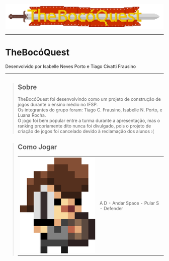 <center>
	<img src="images/Logo.png" width="1058px" alt="TheBocoQuest Logo"/>
</center>

---

# TheBocóQuest
Desenvolvido por Isabelle Neves Porto e Tiago Civatti Frausino

---

> ## Sobre
> TheBocóQuest foi desenvolvindo como um projeto de construção de jogos durante o ensino médio no IFSP.  
> Os integrantes do grupo foram: Tiago C. Frausino, Isabelle N. Porto, e Luana Rocha.  
> O jogo foi bem popular entre a turma durante a apresentação, mas o ranking propriamente dito nunca foi divulgado, pois o projeto de criação de jogos foi cancelado devido à reclamação dos alunos :(


> ## Como Jogar
> <table>
<tr>
<td><img src="images/player.png" width="363px" alt="Hero"></td>
<td>
A D - Andar  
Space - Pular
S - Defender
</td>
</tr>
</table>
